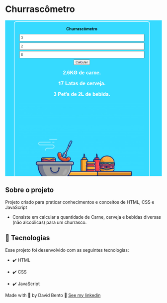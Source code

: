 # Churrascômetro

<div align="center">
  <img src="./assets/project.png" alt="project">
</div>

## Sobre o projeto

<p>Projeto criado para praticar conhecimentos e conceitos de HTML, CSS e JavaScript</p>

- Consiste em calcular a quantidade de Carne, cerveja e bebidas diversas (não alcoólicas) para um churrasco.

## 🚀 Tecnologias

Esse projeto foi desenvolvido com as seguintes tecnologias:

- ✔️ HTML

- ✔️ CSS

- ✔️ JavaScript

Made with 💜 by David Bento 👋 [See my linkedin](https://www.linkedin.com/in/david-bento)
